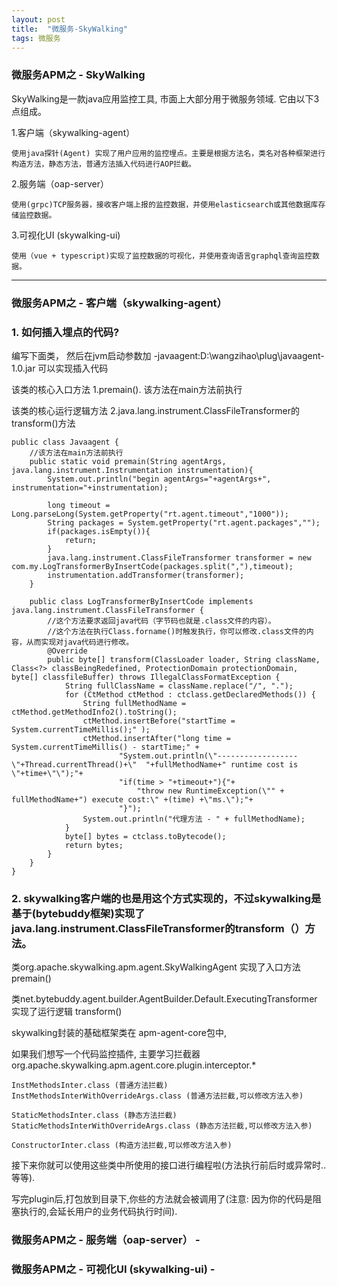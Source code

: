 ```yaml
---
layout: post
title:  "微服务-SkyWalking"
tags: 微服务
---
```



### 微服务APM之 - SkyWalking
    
SkyWalking是一款java应用监控工具, 市面上大部分用于微服务领域. 它由以下3点组成。

1.客户端（skywalking-agent）

    使用java探针(Agent) 实现了用户应用的监控埋点。主要是根据方法名，类名对各种框架进行构造方法，静态方法，普通方法插入代码进行AOP拦截。

2.服务端（oap-server）
    
    使用(grpc)TCP服务器，接收客户端上报的监控数据，并使用elasticsearch或其他数据库存储监控数据。

3.可视化UI (skywalking-ui)
    
    使用（vue + typescript)实现了监控数据的可视化，并使用查询语言graphql查询监控数据。


---

### 微服务APM之 - 客户端（skywalking-agent）

### 1. 如何插入埋点的代码? 

编写下面类， 然后在jvm启动参数加 -javaagent:D:\wangzihao\plug\javaagent-1.0.jar 可以实现插入代码
    
该类的核心入口方法     1.premain(). 该方法在main方法前执行

该类的核心运行逻辑方法  2.java.lang.instrument.ClassFileTransformer的transform()方法

    
    public class Javaagent {
        //该方法在main方法前执行
        public static void premain(String agentArgs, java.lang.instrument.Instrumentation instrumentation){
            System.out.println("begin agentArgs="+agentArgs+", instrumentation="+instrumentation);
    
            long timeout = Long.parseLong(System.getProperty("rt.agent.timeout","1000"));
            String packages = System.getProperty("rt.agent.packages","");
            if(packages.isEmpty()){
                return;
            }
            java.lang.instrument.ClassFileTransformer transformer = new com.my.LogTransformerByInsertCode(packages.split(","),timeout);
            instrumentation.addTransformer(transformer);
        }
        
        public class LogTransformerByInsertCode implements java.lang.instrument.ClassFileTransformer {
            //这个方法要求返回java代码（字节码也就是.class文件的内容）。 
            //这个方法在执行Class.forname()时触发执行，你可以修改.class文件的内容，从而实现对java代码进行修改。
            @Override
            public byte[] transform(ClassLoader loader, String className, Class<?> classBeingRedefined, ProtectionDomain protectionDomain, byte[] classfileBuffer) throws IllegalClassFormatException {
                String fullClassName = className.replace("/", ".");
                for (CtMethod ctMethod : ctclass.getDeclaredMethods()) {
                    String fullMethodName = ctMethod.getMethodInfo2().toString();
                    ctMethod.insertBefore("startTime = System.currentTimeMillis();" );
                    ctMethod.insertAfter("long time = System.currentTimeMillis() - startTime;" +
                            "System.out.println(\"------------------\"+Thread.currentThread()+\"  "+fullMethodName+" runtime cost is \"+time+\"\");"+
                            "if(time > "+timeout+"){"+
                                "throw new RuntimeException(\"" + fullMethodName+") execute cost:\" +(time) +\"ms.\");"+
                            "}");
                    System.out.println("代理方法 - " + fullMethodName);
                }
                byte[] bytes = ctclass.toBytecode();
                return bytes;
            }
        }
    }
    
    
### 2. skywalking客户端的也是用这个方式实现的，不过skywalking是基于(bytebuddy框架)实现了java.lang.instrument.ClassFileTransformer的transform（）方法。

类org.apache.skywalking.apm.agent.SkyWalkingAgent 实现了入口方法premain()

类net.bytebuddy.agent.builder.AgentBuilder.Default.ExecutingTransformer 实现了运行逻辑 transform()

skywalking封装的基础框架类在 apm-agent-core包中, 

如果我们想写一个代码监控插件, 主要学习拦截器 org.apache.skywalking.apm.agent.core.plugin.interceptor.*

    InstMethodsInter.class (普通方法拦截)
    InstMethodsInterWithOverrideArgs.class (普通方法拦截,可以修改方法入参)
    
    StaticMethodsInter.class (静态方法拦截)
    StaticMethodsInterWithOverrideArgs.class (静态方法拦截,可以修改方法入参)
    
    ConstructorInter.class (构造方法拦截,可以修改方法入参)


接下来你就可以使用这些类中所使用的接口进行编程啦(方法执行前后时或异常时..等等).

写完plugin后,打包放到目录下,你些的方法就会被调用了(注意: 因为你的代码是阻塞执行的,会延长用户的业务代码执行时间). 


### 微服务APM之 - 服务端（oap-server） - 


### 微服务APM之 - 可视化UI (skywalking-ui) - 
